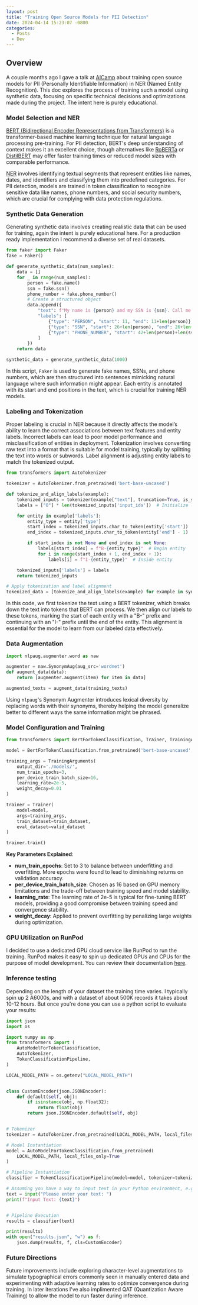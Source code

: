 ```yaml
---
layout: post
title: "Training Open Source Models for PII Detection"
date: 2024-04-14 15:23:07 -0800
categories:
  - Posts
  - Dev
---
```


## Overview

A couple months ago I gave a talk at [AICamp](https://www.aicamp.ai/) about training open source models for PII (Personally Identifiable Information) in NER (Named Entity Recognition). This doc explores the process of training such a model using synthetic data, focusing on specific technical decisions and optimizations made during the project. The intent here is purely educational.

### Model Selection and NER

[BERT (Bidirectional Encoder Representations from Transformers)](https://huggingface.co/google-bert/bert-base-uncased) is a transformer-based machine learning technique for natural language processing pre-training. For PII detection, BERT's deep understanding of context makes it an excellent choice, though alternatives like [RoBERTa](https://huggingface.co/docs/transformers/en/model_doc/roberta) or [DistilBERT](https://huggingface.co/distilbert/distilbert-base-uncased) may offer faster training times or reduced model sizes with comparable performance.

[NER](https://en.wikipedia.org/wiki/Named-entity_recognition) involves identifying textual segments that represent entities like names, dates, and identifiers and classifying them into predefined categories. For PII detection, models are trained in token classification to recognize sensitive data like names, phone numbers, and social security numbers, which are crucial for complying with data protection regulations.

### Synthetic Data Generation

Generating synthetic data involves creating realistic data that can be used for training, again the intent is purely educational here. For a production ready implementation I recommend a diverse set of real datasets.

```python
from faker import Faker
fake = Faker()

def generate_synthetic_data(num_samples):
    data = []
    for _ in range(num_samples):
        person = fake.name()
        ssn = fake.ssn()
        phone_number = fake.phone_number()
        # Create a structured object
        data.append({
            "text": f"My name is {person} and my SSN is {ssn}. Call me on {phone_number}.",
            "labels": [
                {"type": "PERSON", "start": 11, "end": 11+len(person)},
                {"type": "SSN", "start": 26+len(person), "end": 26+len(person)+len(ssn)},
                {"type": "PHONE_NUMBER", "start": 42+len(person)+len(ssn), "end": 42+len(person)+len(ssn)+len(phone_number)}
            ]
        })
    return data

synthetic_data = generate_synthetic_data(1000)
```

In this script, `Faker` is used to generate fake names, SSNs, and phone numbers, which are then structured into sentences mimicking natural language where such information might appear. Each entity is annotated with its start and end positions in the text, which is crucial for training NER models.

### Labeling and Tokenization

Proper labeling is crucial in NER because it directly affects the model’s ability to learn the correct associations between text features and entity labels. Incorrect labels can lead to poor model performance and misclassification of entities in deployment. Tokenization involves converting raw text into a format that is suitable for model training, typically by splitting the text into words or subwords. Label alignment is adjusting entity labels to match the tokenized output.

```python
from transformers import AutoTokenizer

tokenizer = AutoTokenizer.from_pretrained('bert-base-uncased')

def tokenize_and_align_labels(example):
    tokenized_inputs = tokenizer(example["text"], truncation=True, is_split_into_words=False)
    labels = ["O"] * len(tokenized_inputs['input_ids'])  # Initialize labels as 'O' (Outside)

    for entity in example['labels']:
        entity_type = entity['type']
        start_index = tokenized_inputs.char_to_token(entity['start'])
        end_index = tokenized_inputs.char_to_token(entity['end'] - 1)

        if start_index is not None and end_index is not None:
            labels[start_index] = f"B-{entity_type}"  # Begin entity
            for i in range(start_index + 1, end_index + 1):
                labels[i] = f"I-{entity_type}"  # Inside entity

    tokenized_inputs['labels'] = labels
    return tokenized_inputs

# Apply tokenization and label alignment
tokenized_data = [tokenize_and_align_labels(example) for example in synthetic_data]
```

In this code, we first tokenize the text using a BERT tokenizer, which breaks down the text into tokens that BERT can process. We then align our labels to these tokens, marking the start of each entity with a "B-" prefix and continuing with an "I-" prefix until the end of the entity. This alignment is essential for the model to learn from our labeled data effectively.

### Data Augmentation

```python
import nlpaug.augmenter.word as naw

augmenter = naw.SynonymAug(aug_src='wordnet')
def augment_data(data):
    return [augmenter.augment(item) for item in data]

augmented_texts = augment_data(training_texts)
```

Using `nlpaug`'s Synonym Augmenter introduces lexical diversity by replacing words with their synonyms, thereby helping the model generalize better to different ways the same information might be phrased.

### Model Configuration and Training

```python
from transformers import BertForTokenClassification, Trainer, TrainingArguments

model = BertForTokenClassification.from_pretrained('bert-base-uncased', num_labels=len(label_list))

training_args = TrainingArguments(
    output_dir='./models/',
    num_train_epochs=3,
    per_device_train_batch_size=16,
    learning_rate=2e-5,
    weight_decay=0.01
)

trainer = Trainer(
    model=model,
    args=training_args,
    train_dataset=train_dataset,
    eval_dataset=valid_dataset
)

trainer.train()
```

**Key Parameters Explained**:

- **num_train_epochs**: Set to 3 to balance between underfitting and overfitting. More epochs were found to lead to diminishing returns on validation accuracy.
- **per_device_train_batch_size**: Chosen as 16 based on GPU memory limitations and the trade-off between training speed and model stability.
- **learning_rate**: The learning rate of 2e-5 is typical for fine-tuning BERT models, providing a good compromise between training speed and convergence stability.
- **weight_decay**: Applied to prevent overfitting by penalizing large weights during optimization.

### GPU Utilization on RunPod

I decided to use a dedicated GPU cloud service like RunPod to run the training. RunPod makes it easy to spin up dedicated GPUs and CPUs for the purpose of model development. You can review their documentation [here](https://docs.runpod.io/).

### Inference testing

Depending on the length of your dataset the training time varies. I typically spin up 2 A6000s, and with a dataset of about 500K records it takes about 10-12 hours. But once you're done you can use a python script to evaluate your results:

```python
import json
import os

import numpy as np
from transformers import (
    AutoModelForTokenClassification,
    AutoTokenizer,
    TokenClassificationPipeline,
)

LOCAL_MODEL_PATH = os.getenv("LOCAL_MODEL_PATH")


class CustomEncoder(json.JSONEncoder):
    def default(self, obj):
        if isinstance(obj, np.float32):
            return float(obj)
        return json.JSONEncoder.default(self, obj)


# Tokenizer
tokenizer = AutoTokenizer.from_pretrained(LOCAL_MODEL_PATH, local_files_only=False)

# Model Instantiation
model = AutoModelForTokenClassification.from_pretrained(
    LOCAL_MODEL_PATH, local_files_only=True
)

# Pipeline Instantiation
classifier = TokenClassificationPipeline(model=model, tokenizer=tokenizer)

# Assuming you have a way to input text in your Python environment, e.g., input() function
text = input("Please enter your text: ")
print(f"Input Text: {text}")


# Pipeline Execution
results = classifier(text)

print(results)
with open("results.json", "w") as f:
    json.dump(results, f, cls=CustomEncoder)

```

### Future Directions

Future improvements include exploring character-level augmentations to simulate typographical errors commonly seen in manually entered data and experimenting with adaptive learning rates to optimize convergence during training. In later iterations I've also implimented QAT (Quantization Aware Training) to allow the model to run faster during inference.
